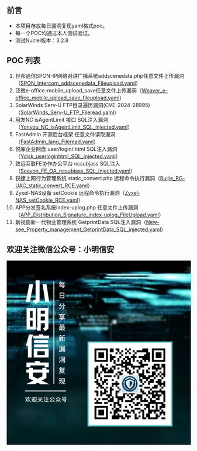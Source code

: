 ## 前言

- 本项目存放每日漏洞复现yaml格式poc。
- 每一个POC均通过本人测试验证。
- 测试Nuclei版本：3.2.8

## POC 列表

1. 世邦通信SPON-IP网络对讲广播系统addscenedata.php任意文件上传漏洞（[SPON_Intercom_addscenedata_Fileupload.yaml](./yaml/SPON_Intercom_addscenedata_Fileupload.yaml)）
2. 泛微e-office-mobile_upload_save任意文件上传漏洞（[Weaver_e-office_mobile_upload_save_fileupload.yaml](./yaml/Weaver_e-office_mobile_upload_save_fileupload.yaml)）
3. SolarWinds Serv-U FTP目录遍历漏洞(CVE-2024-28995)（[SolarWinds_Serv-U_FTP_Fileread.yaml](./yaml/SolarWinds_Serv-U_FTP_Fileread.yaml)）
4. 用友NC isAgentLimit 接口 SQL注入漏洞（[Yonyou_NC_isAgentLimit_SQL_injected.yaml](./yaml/Yonyou_NC_isAgentLimit_SQL_injected.yaml)）
5. FastAdmin 开源后台框架 任意文件读取漏洞（[FastAdmin_lang_Fileread.yaml](./yaml/FastAdmin_lang_Fileread.yaml)）
6. 悦库企业网盘 user/login/.html SQL注入漏洞 （[Ydisk_userloginhtml_SQL_injected.yaml](./yaml/Ydisk_userloginhtml_SQL_injected.yaml)）
7. 致远互联FE协作办公平台 ncsubjass SQL注入（[Seeyon_FE_OA_ncsubjass_SQL_injected.yaml](./yaml/Seeyon_FE_OA_ncsubjass_SQL_injected.yaml)）
8. 锐捷上网行为管理系统 static_convert.php 远程命令执行漏洞（[Ruijie_RG-UAC_static_convert_RCE.yaml](./yaml/Ruijie_RG-UAC_static_convert_RCE.yaml)）
9. Zyxel-NAS设备 setCookie 远程命令执行漏洞（[Zyxel-NAS_setCookie_RCE.yaml](./yaml/Zyxel-NAS_setCookie_RCE.yaml)）
10. APP分发签名系统index-uplog.php 任意文件上传漏洞（[APP_Distribution_Signature_index-uplog_FileUpload.yaml](./yaml/APP_Distribution_Signature_index-uplog_FileUpload.yaml)）
11. 新视窗新一代物业管理系统 GetprintData SQL注入漏洞（[New-see_Property_management_GetprintData_SQL_injected.yaml](./yaml/New-see_Property_management_GetprintData_SQL_injected.yaml)）
 ## 欢迎关注微信公众号：小明信安

![小明信安](./images/小明信安.png)